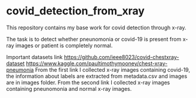 # covid_detection_from_xray
This repository contains my base work for covid detection through x-ray.

The task is to detect whether pneunomonia or covid-19 is present from x-ray images or patient is completely normal.

Important datasets link
https://github.com/ieee8023/covid-chestxray-dataset
https://www.kaggle.com/paultimothymooney/chest-xray-pneumonia
From the first link I collected x-ray images containing covid-19, the information about labels are extracted from metadata.csv and images are in images folder.
From the second link I collected x-ray images containing pneunomonia and normal x-ray images.
